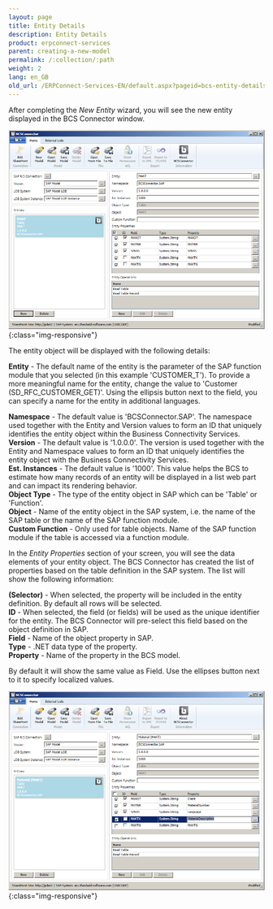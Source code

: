 ```yaml
---
layout: page
title: Entity Details
description: Entity Details
product: erpconnect-services
parent: creating-a-new-model
permalink: /:collection/:path
weight: 2
lang: en_GB
old_url: /ERPConnect-Services-EN/default.aspx?pageid=bcs-entity-details
---
```


After completing the *New Entity* wizard, you will see the new entity displayed in the BCS Connector window.

![BCS-Table-Entity-New-MAKT](/img/content/BCS-Table-Entity-New-MAKT.png){:class="img-responsive"}

The entity object will be displayed with the following details:

**Entity** -	The default name of the entity is the parameter of the SAP function module that you selected (in this example 'CUSTOMER_T'). To provide a more meaningful name for the entity, change the value to 'Customer (SD_RFC_CUSTOMER_GET)'. Using the ellipsis button next to the field, you can specify a name for the entity in additional languages.<br>

**Namespace** -	The default value is 'BCSConnector.SAP'. The namespace used together with the Entity and Version values to form an ID that uniquely identifies the entity object within the Business Connectivity Services.<br>
**Version** -	The default value is '1.0.0.0'. The version is used together with the Entity and Namespace values to form an ID that uniquely identifies the entity object with the Business Connectivity Services.<br>
**Est. Instances** -	The default value is '1000'. This value helps the BCS to estimate how many records of an entity will be displayed in a list web part and can impact its rendering behavior.<br>
**Object Type** -	The type of the entity object in SAP which can be 'Table' or 'Function'.<br>
**Object** -	Name of the entity object in the SAP system, i.e. the name of the SAP table or the name of the SAP function module.<br>
**Custom Function** - Only used for table objects. Name of the SAP function module if the table is accessed via a function module.

In the *Entity Properties* section of your screen, you will see the data elements of your entity object. The BCS Connector has created the list of properties based on the table definition in the SAP system. The list will show the following information:

**(Selector)** -	When selected, the property will be included in the entity definition. By default all rows will be selected.<br>
**ID** -	When selected, the field (or fields) will be used as the unique identifier for the entity. The BCS Connector will pre-select this field based on the object definition in SAP.<br>
**Field** -	Name of the object property in SAP.<br>
**Type** -	.NET data type of the property.<br>
**Property** -	Name of the property in the BCS model. 

By default it will show the same value as Field. Use the ellipses button next to it to specify localized values.

![BCS-Table-Entity-MAKT-With-Changed-Properties](/img/content/BCS-Table-Entity-MAKT-With-Changed-Properties.png){:class="img-responsive"}
